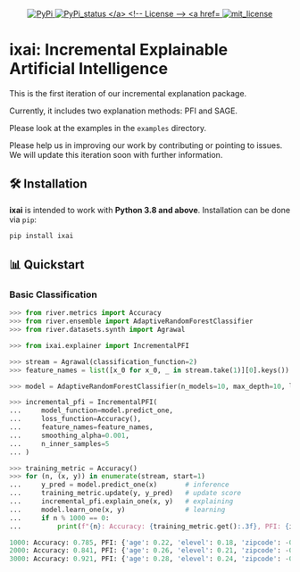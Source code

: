 <p align="center">
  <!-- PyPI Version -->
  <a href="https://pypi.org/project/ixai">
    <img src="https://img.shields.io/pypi/v/ixai.svg?color=blue" alt="PyPi">
  </a>
  <!-- PyPI status -->
  <a href="https://pypi.org/project/ixai">
    <img src="https://img.shields.io/pypi/status/ixai.svg?color=blue" alt="PyPi_status
  </a>
  <!-- License -->
  <a href="https://opensource.org/licenses/MIT">
    <img src="https://img.shields.io/badge/License-MIT-brightgreen.svg" alt="mit_license">
  </a>
</p>

# ixai: Incremental Explainable Artificial Intelligence

This is the first iteration of our incremental explanation package.

Currently, it includes two explanation methods: PFI and SAGE.

Please look at the examples in the `examples` directory.

Please help us in improving our work by contributing or pointing to issues. We will update this iteration soon with further information.

## 🛠 Installation
**ixai** is intended to work with **Python 3.8 and above**. Installation can be done via `pip`:

```sh
pip install ixai
```

## 📊 Quickstart

### Basic Classification
```python
>>> from river.metrics import Accuracy
>>> from river.ensemble import AdaptiveRandomForestClassifier
>>> from river.datasets.synth import Agrawal

>>> from ixai.explainer import IncrementalPFI

>>> stream = Agrawal(classification_function=2)
>>> feature_names = list([x_0 for x_0, _ in stream.take(1)][0].keys())

>>> model = AdaptiveRandomForestClassifier(n_models=10, max_depth=10, leaf_prediction='mc')

>>> incremental_pfi = IncrementalPFI(
...     model_function=model.predict_one,
...     loss_function=Accuracy(),
...     feature_names=feature_names,
...     smoothing_alpha=0.001,
...     n_inner_samples=5
... )

>>> training_metric = Accuracy()
>>> for (n, (x, y)) in enumerate(stream, start=1)
...     y_pred = model.predict_one(x)       # inference
...     training_metric.update(y, y_pred)   # update score
...     incremental_pfi.explain_one(x, y)   # explaining
...     model.learn_one(x, y)               # learning
...     if n % 1000 == 0:
...         print(f"{n}: Accuracy: {training_metric.get():.3f}, PFI: {incremental_pfi.importance_values}")

1000: Accuracy: 0.785, PFI: {'age': 0.22, 'elevel': 0.18, 'zipcode': -0.07, 'salary': 0.04, 'commission': 0.05, 'loan': -0.06, 'car': 0.02, 'hyears': 0.03, 'hvalue': 0.03}
2000: Accuracy: 0.841, PFI: {'age': 0.26, 'elevel': 0.21, 'zipcode': -0.01, 'salary': 0.02, 'commission': 0.03, 'loan': -0.02, 'car': 0.02, 'hyears': 0.04, 'hvalue': 0.02}
3000: Accuracy: 0.921, PFI: {'age': 0.28, 'elevel': 0.24, 'zipcode': -0.00, 'salary': 0.00, 'commission': 0.01, 'loan': -0.01, 'car': 0.01, 'hyears': 0.01, 'hvalue': 0.00}
